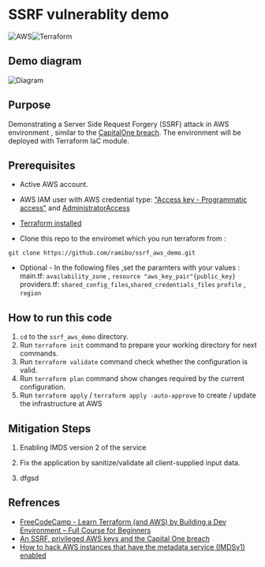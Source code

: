 # SSRF vulnerablity demo
![AWS](https://img.shields.io/badge/AWS-%23FF9900.svg?style=for-the-badge&logo=amazon-aws&logoColor=white)![Terraform](https://img.shields.io/badge/terraform-%235835CC.svg?style=for-the-badge&logo=terraform&logoColor=white)

## Demo diagram 
![Diagram]()

## Purpose
Demonstrating a Server Side Request Forgery (SSRF) attack in AWS environment , similar to the [CapitalOne breach](https://www.capitalone.com/digital/facts2019/).
The environment will be deployed with Terraform IaC module.



## Prerequisites
* Active AWS account.
* AWS IAM user with AWS credential type: ["Access key - Programmatic access"](https://docs.aws.amazon.com/IAM/latest/UserGuide/id_credentials_access-keys.html) and [AdministratorAccess](https://docs.aws.amazon.com/IAM/latest/UserGuide/access_policies_managed-vs-inline.html)

*  [Terraform installed](https://learn.hashicorp.com/tutorials/terraform/install-cli)
* Clone this repo to the enviromet which you run terraform from :
```ShellSession
git clone https://github.com/ramibo/ssrf_aws_demo.git 
```

* Optional - In the following files ,set the paramters with your values :  
main.tf: `availability_zone` , `resource "aws_key_pair"{public_key}`  
providers.tf: `shared_config_files`,`shared_credentials_files` `profile` , `region`



## How to run this code

1. `cd` to the  `ssrf_aws_demo` directory.
2. Run `terraform init` command to prepare your working directory for next commands.
3. Run `terraform validate` command check whether the configuration is valid.
4. Run `terraform plan` command show changes required by the current configuration.
5. Run `terraform apply` / `terraform apply -auto-approve` to create / update the infrastructure at AWS

## Mitigation Steps

1. Enabling IMDS version 2 of the service

2. Fix the application by sanitize/validate all client-supplied input data.

3. dfgsd

## Refrences
* [FreeCodeCamp - Learn Terraform (and AWS) by Building a Dev Environment – Full Course for Beginners](https://www.youtube.com/watch?v=iRaai1IBlB0)
* [An SSRF, privileged AWS keys and the Capital One breach](https://blog.appsecco.com/an-ssrf-privileged-aws-keys-and-the-capital-one-breach-4c3c2cded3af)
* [How to hack AWS instances that have the metadata service (IMDSv1) enabled](https://alexanderhose.com/how-to-hack-aws-instances-with-the-metadata-service-enabled/)